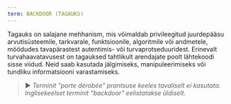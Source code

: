 ```yaml
---
term: BACKDOOR (TAGAUKS)
---
```


Tagauks on salajane mehhanism, mis võimaldab privileegitud juurdepääsu arvutisüsteemile, tarkvarale, funktsioonile, algoritmile või andmetele, möödudes tavapärastest autentimis- või turvaprotseduuridest. Erinevalt turvahaavatavusest on tagauksed tahtlikult arendajate poolt lähtekoodi sisse viidud. Neid saab kasutada jälgimiseks, manipuleerimiseks või tundliku informatsiooni varastamiseks.

> ► *Terminit "porte dérobée" prantsuse keeles tavaliselt ei kasutata. Inglisekeelset terminit "backdoor" eelistatakse üldiselt.*